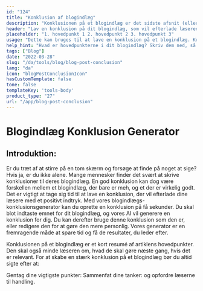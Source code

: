 ```yaml
---
id: "124"
title: "Konklusion af blogindlæg"
description: "Konklusionen på et blogindlæg er det sidste afsnit (eller to), der afslutter hele indlægget. Det bør gentage de vigtigste punkter i indlægget, efterlade læseren med en sidste tanke og måske endda indeholde en opfordring til handling."
header: "Lav en konklusion på dit blogindlæg, som vil efterlade læseren med en sidste tanke."
placeholder: "1. hovedpunkt 1 2. hovedpunkt 2 3. hovedpunkt 3"
usage: "Dette kan bruges til at lave en konklusion på et blogindlæg. Konklusionen skal gentage de vigtigste punkter i indlægget, efterlade læseren med en sidste tanke og måske endda indeholde en opfordring til handling."
help_hint: "Hvad er hovedpunkterne i dit blogindlæg? Skriv dem ned, så laver vi en konklusion ud af dem."
tags: ["Blog"]
date: "2022-03-28"
slug: "/da/tools/blog/blog-post-conclusion"
lang: "da"
icon: "blogPostConclusionIcon"
hasCustomTemplate: false
tone: false
templateKey: 'tools-body'
product_type: "27"
url: "/app/blog-post-conclusion"
---
```


# Blogindlæg Konklusion Generator

## Introduktion:

Er du træt af at stirre på en tom skærm og forsøge at finde på noget at sige? Hvis ja, er du ikke alene. Mange mennesker finder det svært at skrive konklusioner til deres blogindlæg. En god konklusion kan dog være forskellen mellem et blogindlæg, der bare er meh, og et der er virkelig godt. Det er vigtigt at tage sig tid til at lave en konklusion, der vil efterlade dine læsere med et positivt indtryk. Med vores blogindlægs-konklusionsgenerator kan du oprette en konklusion på få sekunder. Du skal blot indtaste emnet for dit blogindlæg, og vores AI vil generere en konklusion for dig. Du kan derefter bruge denne konklusion som den er, eller redigere den for at gøre den mere personlig. Vores generator er en fremragende måde at spare tid og få de resultater, du leder efter.

Konklusionen på et blogindlæg er et kort resumé af artiklens hovedpunkter. Den skal også minde læseren om, hvad de skal gøre næste gang, hvis det er relevant. For at skabe en stærk konklusion på et blogindlæg bør du altid sigte efter at:

Gentag dine vigtigste punkter: Sammenfat dine tanker: og opfordre læserne til handling.
